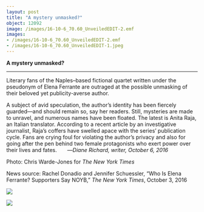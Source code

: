 ```yaml
---
layout: post
title: "A mystery unmasked?"
object: 12092
image: /images/16-10-6_70.60_UnveiledEDIT-2.emf
images:
- /images/16-10-6_70.60_UnveiledEDIT-2.emf
- /images/16-10-6_70.60_UnveiledEDIT-1.jpeg
---
```

**A mystery unmasked?**

****

Literary fans of the Naples–based fictional quartet written under the pseudonym of Elena Ferrante are outraged at the possible unmasking of their beloved yet publicity-averse author. 

A subject of avid speculation, the author’s identity has been fiercely guarded—and should remain so, say her readers. Still, mysteries are made to unravel, and numerous names have been floated. The latest is Anita Raja, an Italian translator. According to a recent article by an investigative journalist, Raja’s coffers have swelled apace with the series’ publication cycle. Fans are crying foul for violating the author’s privacy and also for going after the pen behind two female protagonists who exert power over their lives and fates.       —*Diane Richard, writer, October 6, 2016*

 Photo: Chris Warde-Jones for *The New York Times*

News source: Rachel Donadio and Jennifer Schuessler, “Who Is Elena Ferrante? Supporters Say NOYB,” *The New York Times*, October 3, 2016

![]({{siteurl.base}}/images/16-10-6_70.60_UnveiledEDIT-2.emf)

![]({{siteurl.base}}/images/16-10-6_70.60_UnveiledEDIT-1.jpeg)
